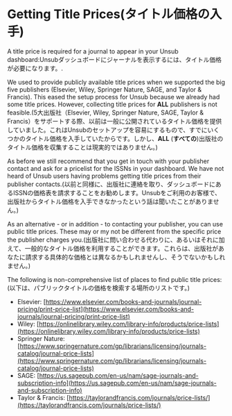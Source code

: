 # Getting Title Prices(タイトル価格の入手)

A title price is required for a journal to appear in your Unsub dashboard:Unsubダッシュボードにジャーナルを表示するには、タイトル価格が必要になります。.

We used to provide publicly available title prices when we supported the big five publishers (Elsevier, Wiley, Springer Nature, SAGE, and Taylor & Francis). This eased the setup process for Unsub because we already had some title prices. However, collecting title prices for **ALL** publishers is not feasible.(5大出版社（Elsevier, Wiley, Springer Nature, SAGE, Taylor & Francis）をサポートする際、以前は一般に公開されているタイトル価格を提供していました。これはUnsubのセットアップを容易にするもので、すでにいくつかのタイトル価格を入手していたからです。しかし、**ALL** (**すべての**)出版社のタイトル価格を収集することは現実的ではありません。)

As before we still recommend that you get in touch with your publisher contact and ask for a pricelist for the ISSNs in your dashboard. We have not heard of Unsub users having problems getting title prices from their publisher contacts.(以前と同様に、出版社に連絡を取り、ダッシュボードにあるISSNの価格表を請求することをお勧めします。Unsubをご利用のお客様で、出版社からタイトル価格を入手できなかったという話は聞いたことがありません。)

As an alternative - or in addition - to contacting your publisher, you can use public title prices. These may or my not be different from the specific price the publisher charges you.(出版社に問い合わせる代わりに、あるいはそれに加えて、一般的なタイトル価格を利用することができます。これらは、出版社があなたに請求する具体的な価格とは異なるかもしれませんし、そうでないかもしれません。)

The following is non-comprehensive list of places to find public title prices:(以下は、パブリックタイトルの価格を検索する場所のリストです。)

* Elsevier: [https://www.elsevier.com/books-and-journals/journal-pricing/print-price-list](https://www.elsevier.com/books-and-journals/journal-pricing/print-price-list)
* Wiley: [https://onlinelibrary.wiley.com/library-info/products/price-lists](https://onlinelibrary.wiley.com/library-info/products/price-lists)
* Springer Nature: [https://www.springernature.com/gp/librarians/licensing/journals-catalog/journal-price-lists](https://www.springernature.com/gp/librarians/licensing/journals-catalog/journal-price-lists)
* SAGE: [https://us.sagepub.com/en-us/nam/sage-journals-and-subscription-info](https://us.sagepub.com/en-us/nam/sage-journals-and-subscription-info)
* Taylor & Francis: [https://taylorandfrancis.com/journals/price-lists/](https://taylorandfrancis.com/journals/price-lists/)
